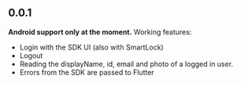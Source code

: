 ## 0.0.1
**Android support only at the moment.**
Working features:
- Login with the SDK UI (also with SmartLock)
- Logout
- Reading the displayName, id, email and photo of a logged in user.
- Errors from the SDK are passed to Flutter